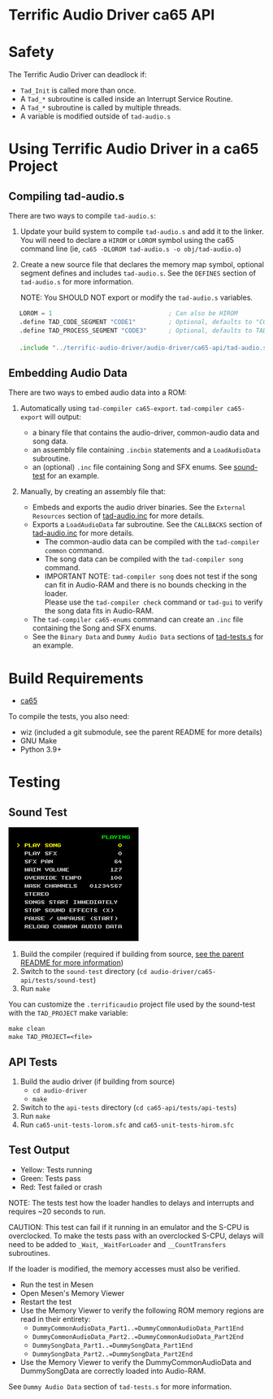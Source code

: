 Terrific Audio Driver ca65 API
==============================

Safety
======

The Terrific Audio Driver can deadlock if:

 * `Tad_Init` is called more than once.
 * A `Tad_*` subroutine is called inside an Interrupt Service Routine.
 * A `Tad_*` subroutine is called by multiple threads.
 * A variable is modified outside of `tad-audio.s`



Using Terrific Audio Driver in a ca65 Project
=============================================

Compiling tad-audio.s
---------------------

There are two ways to compile `tad-audio.s`:

1. Update your build system to compile `tad-audio.s` and add it to the linker.
   You will need to declare a `HIROM` or `LOROM` symbol using the ca65 command line
   (ie, `ca65 -DLOROM tad-audio.s -o obj/tad-audio.o`)

2. Create a new source file that declares the memory map symbol, optional segment defines and
   includes `tad-audio.s`.  See the `DEFINES` section of `tad-audio.s` for more information.

   NOTE: You SHOULD NOT export or modify the `tad-audio.s` variables.

``` asm
   LOROM = 1                                ; Can also be HIROM
   .define TAD_CODE_SEGMENT "CODE1"         ; Optional, defaults to "CODE"
   .define TAD_PROCESS_SEGMENT "CODE3"      ; Optional, defaults to TAD_CODE_SEGMENT

   .include "../terrific-audio-driver/audio-driver/ca65-api/tad-audio.s"
```


Embedding Audio Data
--------------------

There are two ways to embed audio data into a ROM:

1. Automatically using `tad-compiler ca65-export`.
   `tad-compiler ca65-export` will output:
    * a binary file that contains the audio-driver, common-audio data and song data.
    * an assembly file containing `.incbin` statements and a `LoadAudioData` subroutine.
    * an (optional) `.inc` file containing Song and SFX enums.
   See [sound-test](tests/sound-test) for an example.

2. Manually, by creating an assembly file that:
   * Embeds and exports the audio driver binaries.
     See the `External Resources` section of [tad-audio.inc](tad-audio.inc) for more details.
   * Exports a `LoadAudioData` far subroutine.
     See the `CALLBACKS` section of [tad-audio.inc](tad-audio.inc) for more details.
      * The common-audio data can be compiled with the `tad-compiler common` command.
      * The song data can be compiled with the `tad-compiler song` command.
      * IMPORTANT NOTE: `tad-compiler song` does not test if the song can fit in Audio-RAM and
        there is no bounds checking in the loader.<br/>
        Please use the `tad-compiler check` command or `tad-gui` to verify the song data fits in
        Audio-RAM.
   * The `tad-compiler ca65-enums` command can create an `.inc` file containing the Song and SFX enums.
   * See the `Binary Data` and `Dummy Audio Data` sections of
     [tad-tests.s](tests/api-tests/src/tad-tests.s) for an example.



Build Requirements
==================
 * [ca65](https://github.com/cc65/cc65/)

To compile the tests, you also need:
 * wiz (included a git submodule, see the parent README for more details)
 * GNU Make
 * Python 3.9+



Testing
=======

Sound Test
----------

![Sound Test screenshot](tests/sound-test/screenshot.png)

1. Build the compiler
   (required if building from source,
   [see the parent README for more information](../../README.md#build-instructions))
2. Switch to the `sound-test` directory (`cd audio-driver/ca65-api/tests/sound-test`)
3. Run `make`


You can customize the `.terrificaudio` project file used by the sound-test with the `TAD_PROJECT`
make variable:

    make clean
    make TAD_PROJECT=<file>


API Tests
---------

1. Build the audio driver (if building from source)
    * `cd audio-driver`
    * `make`
2. Switch to the `api-tests` directory (`cd ca65-api/tests/api-tests`)
3. Run `make`
4. Run `ca65-unit-tests-lorom.sfc` and `ca65-unit-tests-hirom.sfc`


## Test Output
 * Yellow: Tests running
 * Green: Tests pass
 * Red: Test failed or crash

NOTE: The tests test how the loader handles to delays and interrupts and requires ~20 seconds to run.

CAUTION: This test can fail if it running in an emulator and the S-CPU is overclocked.  To make the
tests pass with an overclocked S-CPU, delays will need to be added to `_Wait`, `_WaitForLoader` and
`__CountTransfers` subroutines.

If the loader is modified, the memory accesses must also be verified.
 * Run the test in Mesen
 * Open Mesen's Memory Viewer
 * Restart the test
 * Use the Memory Viewer to verify the following ROM memory regions are read in their entirety:
    * `DummyCommonAudioData_Part1..=DummyCommonAudioData_Part1End`
    * `DummyCommonAudioData_Part2..=DummyCommonAudioData_Part2End`
    * `DummySongData_Part1..=DummySongData_Part1End`
    * `DummySongData_Part2..=DummySongData_Part2End`
 * Use the Memory Viewer to verify the DummyCommonAudioData and DummySongData are correctly loaded
   into Audio-RAM.

See `Dummy Audio Data` section of `tad-tests.s` for more information.


